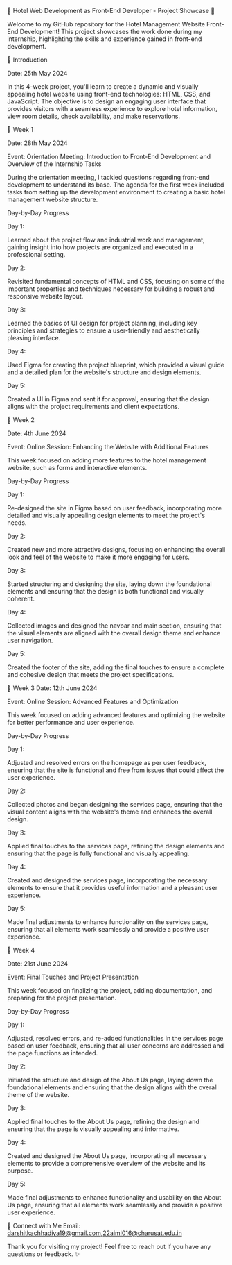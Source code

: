 🌟 Hotel Web Development as Front-End Developer - Project Showcase 🌟

Welcome to my GitHub repository for the Hotel Management Website Front-End Development! This project showcases the work done during my internship, highlighting the skills and experience gained in front-end development.

🚀 Introduction

Date: 25th May 2024

In this 4-week project, you'll learn to create a dynamic and visually appealing hotel website using front-end technologies: HTML, CSS, and JavaScript. The objective is to design an engaging user interface that provides visitors with a seamless experience to explore hotel information, view room details, check availability, and make reservations.

📅 Week 1

Date: 28th May 2024

Event: Orientation Meeting: Introduction to Front-End Development and Overview of the Internship Tasks

During the orientation meeting, I tackled questions regarding front-end development to understand its base. The agenda for the first week included tasks from setting up the development environment to creating a basic hotel management website structure.

Day-by-Day Progress

Day 1:

Learned about the project flow and industrial work and management, gaining insight into how projects are organized and executed in a professional setting.

Day 2:

Revisited fundamental concepts of HTML and CSS, focusing on some of the important properties and techniques necessary for building a robust and responsive website layout.

Day 3:

Learned the basics of UI design for project planning, including key principles and strategies to ensure a user-friendly and aesthetically pleasing interface.

Day 4:

Used Figma for creating the project blueprint, which provided a visual guide and a detailed plan for the website's structure and design elements.

Day 5:

Created a UI in Figma and sent it for approval, ensuring that the design aligns with the project requirements and client expectations​.

📅 Week 2

Date: 4th June 2024

Event: Online Session: Enhancing the Website with Additional Features

This week focused on adding more features to the hotel management website, such as forms and interactive elements.

Day-by-Day Progress

Day 1:

Re-designed the site in Figma based on user feedback, incorporating more detailed and visually appealing design elements to meet the project's needs.

Day 2:

Created new and more attractive designs, focusing on enhancing the overall look and feel of the website to make it more engaging for users.

Day 3:

Started structuring and designing the site, laying down the foundational elements and ensuring that the design is both functional and visually coherent.

Day 4:

Collected images and designed the navbar and main section, ensuring that the visual elements are aligned with the overall design theme and enhance user navigation.

Day 5:

Created the footer of the site, adding the final touches to ensure a complete and cohesive design that meets the project specifications​​.

📅 Week 3
Date: 12th June 2024

Event: Online Session: Advanced Features and Optimization

This week focused on adding advanced features and optimizing the website for better performance and user experience.

Day-by-Day Progress

Day 1:

Adjusted and resolved errors on the homepage as per user feedback, ensuring that the site is functional and free from issues that could affect the user experience.

Day 2:

Collected photos and began designing the services page, ensuring that the visual content aligns with the website's theme and enhances the overall design.

Day 3:

Applied final touches to the services page, refining the design elements and ensuring that the page is fully functional and visually appealing.

Day 4:

Created and designed the services page, incorporating the necessary elements to ensure that it provides useful information and a pleasant user experience.

Day 5:

Made final adjustments to enhance functionality on the services page, ensuring that all elements work seamlessly and provide a positive user experience​.

📅 Week 4

Date: 21st June 2024

Event: Final Touches and Project Presentation

This week focused on finalizing the project, adding documentation, and preparing for the project presentation.

Day-by-Day Progress

Day 1:

Adjusted, resolved errors, and re-added functionalities in the services page based on user feedback, ensuring that all user concerns are addressed and the page functions as intended.

Day 2:

Initiated the structure and design of the About Us page, laying down the foundational elements and ensuring that the design aligns with the overall theme of the website.

Day 3:

Applied final touches to the About Us page, refining the design and ensuring that the page is visually appealing and informative.

Day 4:

Created and designed the About Us page, incorporating all necessary elements to provide a comprehensive overview of the website and its purpose.

Day 5:

Made final adjustments to enhance functionality and usability on the About Us page, ensuring that all elements work seamlessly and provide a positive user experience​.

🤝 Connect with Me
Email: darshitkachhadiya19@gmail.com,22aiml016@charusat.edu.in

Thank you for visiting my project! Feel free to reach out if you have any questions or feedback. ✨
